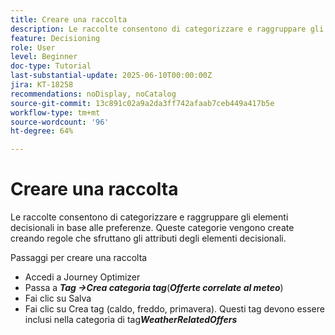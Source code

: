 ```yaml
---
title: Creare una raccolta
description: Le raccolte consentono di categorizzare e raggruppare gli elementi decisionali in base alle preferenze. Queste categorie vengono create creando regole che sfruttano gli attributi degli elementi decisionali.
feature: Decisioning
role: User
level: Beginner
doc-type: Tutorial
last-substantial-update: 2025-06-10T00:00:00Z
jira: KT-18258
recommendations: noDisplay, noCatalog
source-git-commit: 13c891c02a9a2da3ff742afaab7ceb449a417b5e
workflow-type: tm+mt
source-wordcount: '96'
ht-degree: 64%

---
```



# Creare una raccolta

Le raccolte consentono di categorizzare e raggruppare gli elementi decisionali in base alle preferenze. Queste categorie vengono create creando regole che sfruttano gli attributi degli elementi decisionali.

Passaggi per creare una raccolta

* Accedi a Journey Optimizer
* Passa a _&#x200B;**Tag ->Crea categoria tag**&#x200B;_(_&#x200B;**Offerte correlate al meteo**&#x200B;_)
* Fai clic su Salva
* Fai clic su Crea tag (caldo, freddo, primavera). Questi tag devono essere inclusi nella categoria di tag _&#x200B;**WeatherRelatedOffers**&#x200B;_

